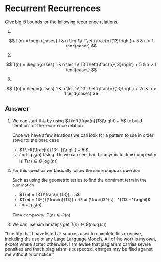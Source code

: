 # Recurrent Recurrences

Give big $\Theta$ bounds for the following recurrence relations.

1.
$$ T(n) =
    \begin{cases}
        1 & n \leq 1\\
        T\left(\frac{n}{13}\right) + 5 & n > 1
    \end{cases}
$$

2.
$$ T(n) =
    \begin{cases}
        1 & n \leq 1\\
        13 T\left(\frac{n}{13}\right) + 5 & n > 1
    \end{cases}
$$

3.
$$ T(n) =
    \begin{cases}
        1 & n \leq 1\\
        13 T\left(\frac{n}{13}\right) + 2n & n > 1
    \end{cases}
$$


## Answer
1. We can start this by using $T\left(\frac{n}{13}\right) + 5$ to build iterations of the recurrence relation

   Once we have a few iterations we can look for a pattern to use in order solve for the base case

      - $T\left(\frac{n}{13^{i}}\right) + 5i$
      - $i = \log_{13}(n)$
   Using this we can see that the asymtotic time complexity is $T(n) \in \Theta(\log(n))$

2. For this question we basically follow the same steps as question

   Such as using the geometric series to find the dominant term in the summation
   
      - $T(n) = 13T(\frac{n}{13}) + 5$
      - $T(n) = 13^{i}(\frac{n}{13}) + 5\left(\frac{13^{k} - 1}{13 - 1}\right)$
      - $i = log_{13}(n)$

   Time compexity: $T(n) \in \Theta(n)$

3. We can use similar steps get $T(n) \in \Theta(n\log(n))$

“I certify that I have listed all sources used to complete this exercise, including the use
of any Large Language Models. All of the work is my own, except where stated
otherwise. I am aware that plagiarism carries severe penalties and that if plagiarism is
suspected, charges may be filed against me without prior notice.”
